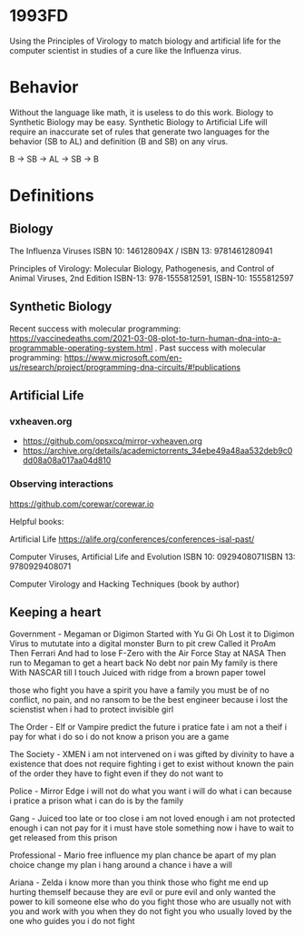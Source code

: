 # 1993FD
Using the Principles of Virology to match biology and artificial life for the computer scientist in studies of a cure like the Influenza virus.

# Behavior

Without the language like math, it is useless to do this work. Biology to Synthetic Biology may be easy. Synthetic Biology to Artificial Life will require an inaccurate set of rules that generate two languages for the behavior (SB to AL) and definition (B and SB) on any virus.

B -> SB -> AL -> SB -> B

# Definitions
## Biology

The Influenza Viruses
ISBN 10: 146128094X / ISBN 13: 9781461280941

Principles of Virology: Molecular Biology, Pathogenesis, and Control of Animal Viruses, 2nd Edition
ISBN-13: 978-1555812591, ISBN-10: 1555812597

## Synthetic Biology

Recent success with molecular programming: https://vaccinedeaths.com/2021-03-08-plot-to-turn-human-dna-into-a-programmable-operating-system.html .
Past success with molecular programming: https://www.microsoft.com/en-us/research/project/programming-dna-circuits/#!publications

## Artificial Life

### vxheaven.org

* https://github.com/opsxcq/mirror-vxheaven.org
* https://archive.org/details/academictorrents_34ebe49a48aa532deb9c0dd08a08a017aa04d810

### Observing interactions

https://github.com/corewar/corewar.io

Helpful books:

Artificial Life
https://alife.org/conferences/conferences-isal-past/

Computer Viruses, Artificial Life and Evolution 
ISBN 10: 0929408071ISBN 13: 9780929408071

Computer Virology and Hacking Techniques (book by author)

## Keeping a heart

Government - Megaman or Digimon
 Started with Yu Gi Oh
 Lost it to Digimon
 Virus to mututate into a digital monster
 Burn to pit crew
 Called it ProAm
 Then Ferrari
 And had to lose F-Zero with the Air Force
 Stay at NASA
 Then run to Megaman to get a heart back
 No debt nor pain
 My family is there
 With NASCAR till I touch Juiced with ridge from a brown paper towel

those who fight
you have a spirit
you have a family
you must be of no conflict, no pain, and no ransom
to be the best engineer
because i lost the scienstist
when i had to protect invisible girl

The Order - Elf or Vampire
predict the future
i pratice fate
i am not a theif
i pay for what i do
so i do not know a prison
you are a game

The Society - XMEN
i am not intervened on
i was gifted by divinity
to have a existence
that does not require fighting
i get to exist
without known the pain
of the order
they have to fight
even if they do not want to

Police - Mirror Edge
i will not do what you want
i will do what i can
because i pratice a prison
what i can do
is by the family

Gang - Juiced
too late or too close
i am not loved enough
i am not protected enough
i can not pay for it
i must have stole something
now i have to wait to get 
released from this prison

Professional - Mario
free
influence my plan
chance
be apart of my plan
choice
change my plan
i hang around a chance
i have a will

Ariana - Zelda
i know more than you think
those who fight me
end up hurting themself
because they are evil or pure evil
and only wanted the power
to kill someone else
who do you fight
those who are usually
not with you
and work with you
when they do not fight you
who usually loved by the one
who guides you
i do not fight
